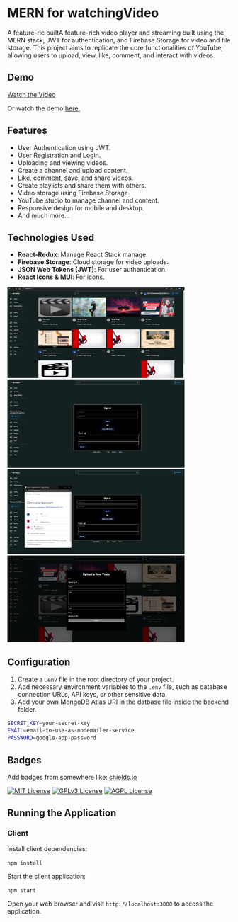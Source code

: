 # MERN for watchingVideo


A feature-ric builtA feature-rich video player and streaming built using the MERN stack, JWT for authentication, and Firebase Storage for video and file storage. This project aims to replicate the core functionalities of YouTube, allowing users to upload, view, like, comment, and interact with videos.


## Demo
[Watch the Video](https://raw.githubusercontent.com/anupmaurya1994/watchingVideo.ReactJS/main/src/img/playerdemo.mp4)



Or watch the demo [here.](https://videoplayer-9bb8.onrender.com)

## Features

- User Authentication using JWT.
- User Registration and Login.
- Uploading and viewing videos.
- Create a channel and upload content.
- Like, comment, save, and share videos.
- Create playlists and share them with others.
- Video storage using Firebase Storage.
- YouTube studio to manage channel and content.
- Responsive design for mobile and desktop.
- And much more...

## Technologies Used

- **React-Redux**: Manage React Stack manage.
- **Firebase Storage**: Cloud storage for video uploads.
- **JSON Web Tokens (JWT)**: For user authentication.
- **React Icons & MUI**: For icons.


<img src="https://github.com/anupmaurya1994/watchingVideo.ReactJS/blob/main/src/img/dashboard.png" width="400"> <img src="https://github.com/anupmaurya1994/watchingVideo.ReactJS/blob/main/src/img/sign-in.png" width="400"><img src="https://github.com/anupmaurya1994/watchingVideo.ReactJS/blob/main/src/img/firebase.png" width="400"><img src="https://github.com/anupmaurya1994/watchingVideo.ReactJS/blob/main/src/img/uplaod.png" width="400">




## Configuration
1. Create a `.env` file in the root directory of your project.
2. Add necessary environment variables to the `.env` file, such as database connection URLs, API keys, or other sensitive data.
3. Add your own MongoDB Atlas URI in the datbase file inside the backend folder.

```bash
SECRET_KEY=your-secret-key
EMAIL=email-to-use-as-nodemailer-service
PASSWORD=google-app-password
```

## Badges

Add badges from somewhere like: [shields.io](https://shields.io/)

[![MIT License](https://img.shields.io/badge/License-MIT-green.svg)](https://choosealicense.com/licenses/mit/)
[![GPLv3 License](https://img.shields.io/badge/License-GPL%20v3-yellow.svg)](https://opensource.org/licenses/)
[![AGPL License](https://img.shields.io/badge/license-AGPL-blue.svg)](http://www.gnu.org/licenses/agpl-3.0)

## Running the Application

### Client
Install client dependencies:

``npm install``

Start the client application:

``npm start``

Open your web browser and visit `http://localhost:3000` to access the application.

